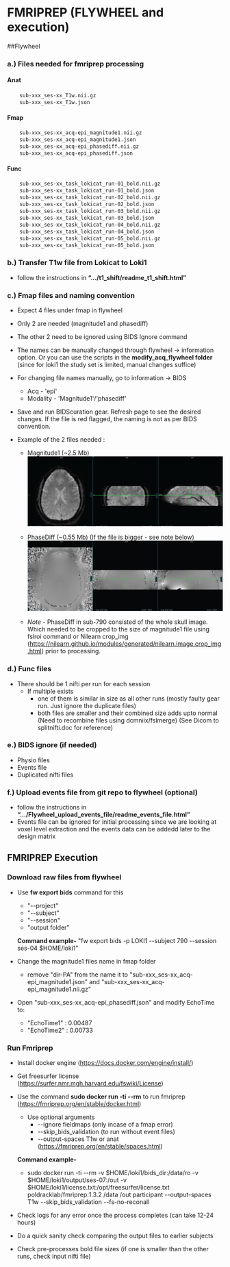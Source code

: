 # FMRIPREP (FLYWHEEL and execution)

##Flywheel

### a.) Files needed for fmriprep processing
#### Anat
		sub-xxx_ses-xx_T1w.nii.gz
		sub-xxx_ses-xx_T1w.json 
#### Fmap
		sub-xxx_ses-xx_acq-epi_magnitude1.nii.gz
		sub-xxx_ses-xx_acq-epi_magnitude1.json
		sub-xxx_ses-xx_acq-epi_phasediff.nii.gz
		sub-xxx_ses-xx_acq-epi_phasediff.json
#### Func
		sub-xxx_ses-xx_task_lokicat_run-01_bold.nii.gz
		sub-xxx_ses-xx_task_lokicat_run-01_bold.json
		sub-xxx_ses-xx_task_lokicat_run-02_bold.nii.gz
		sub-xxx_ses-xx_task_lokicat_run-02_bold.json
		sub-xxx_ses-xx_task_lokicat_run-03_bold.nii.gz
		sub-xxx_ses-xx_task_lokicat_run-03_bold.json
		sub-xxx_ses-xx_task_lokicat_run-04_bold.nii.gz
		sub-xxx_ses-xx_task_lokicat_run-04_bold.json
		sub-xxx_ses-xx_task_lokicat_run-05_bold.nii.gz
		sub-xxx_ses-xx_task_lokicat_run-05_bold.json

### b.) Transfer T1w file from Lokicat to Loki1
- follow the instructions in **“.../t1_shift/readme_t1_shift.html”**

### c.) Fmap files and naming convention
- Expect 4 files under fmap in flywheel
- Only 2 are needed (magnitude1 and phasediff)
- The other 2 need to be ignored using BIDS Ignore command
- The names can be manually changed through flywheel -> information option. Or you can use the scripts in the **modify_acq_flywheel folder** (since for loki1 the study set is limited, manual changes suffice)
- For changing file names manually, go to information -> BIDS
	+ Acq - 'epi'
	+ Modality - 'Magnitude1'/'phasediff'
	
- Save and run BIDScuration gear. Refresh page to see the desired changes. If the file is red flagged, the naming is not as per BIDS convention.

- Example of the 2 files needed :
	+ Magnitude1 (~2.5 Mb)
	![Image preview](readme_fmriprep_flywheel_execution_magnitude1_example.gif)

	+ PhaseDiff (~0.55 Mb) (If the file is bigger - see note below)
	![Image preview](readme_fmriprep_flywheel_execution_phasediff_example.gif)

	+ *Note* - PhaseDiff in sub-790 consisted of the whole skull image. Which needed to be cropped to the size of magnitude1 file using fslroi command or Nilearn crop_img (https://nilearn.github.io/modules/generated/nilearn.image.crop_img.html) prior to processing. 

### d.) Func files
- There should be 1 nifti per run for each session
	+ If multiple exists
		* one of them is similar in size as all other runs (mostly faulty gear run. Just ignore the duplicate files)
		* both files are smaller and their combined size adds upto normal (Need to recombine files using dcmniix/fslmerge) (See Dicom to splitnifti.doc for reference)

### e.) BIDS ignore (if needed)
- Physio files
- Events file
- Duplicated nifti files

### f.) Upload events file from git repo to flywheel (optional)
- follow the instructions in **“.../Flywheel_upload_events_file/readme_events_file.html”**
- Events file can be ignored for initial processing since we are looking at voxel level extraction and the events data can be addedd later to the design matrix


## FMRIPREP Execution

### Download raw files from flywheel

- Use **fw export bids** command for this
	+ "--project"
	+ "--subject"
	+ "--session"
	+ "output folder"

	**Command example-** 
	"fw export bids -p LOKI1 --subject 790 --session ses-04 $HOME/loki1"

- Change the magnitude1 files name in fmap folder
	+ remove "dir-PA" from the name it to "sub-xxx_ses-xx_acq-epi_magnitude1.json" and "sub-xxx_ses-xx_acq-epi_magnitude1.nii.gz"

- Open "sub-xxx_ses-xx_acq-epi_phasediff.json" and modify EchoTime to:
	+ "EchoTime1" : 0.00487
	+ "EchoTime2" : 0.00733
	
	
### Run Fmriprep 

- Install docker engine (https://docs.docker.com/engine/install/)

- Get freesurfer license (https://surfer.nmr.mgh.harvard.edu/fswiki/License) 

- Use the command **sudo docker run -ti --rm** to run fmriprep (https://fmriprep.org/en/stable/docker.html)
	+ Use optional arguments
		* --ignore fieldmaps (only incase of a fmap error)
		* --skip_bids_validation (to run without event files)
		* --output-spaces T1w or anat (https://fmriprep.org/en/stable/spaces.html)
	
	**Command example-** 
	- sudo docker run -ti --rm 
		-v $HOME/loki1/bids_dir:/data/ro 
		-v $HOME/loki1/output/ses-07:/out 
		-v $HOME/loki1/license.txt:/opt/freesurfer/license.txt poldracklab/fmriprep:1.3.2 /data /out 
		participant 
		--output-spaces T1w
		--skip_bids_validation 
		--fs-no-reconall

- Check logs for any error once the process completes (can take 12-24 hours)
- Do a quick sanity check comparing the output files to earlier subjects
- Check pre-processes bold file sizes (if one is smaller than the other runs, check input nifti file)

